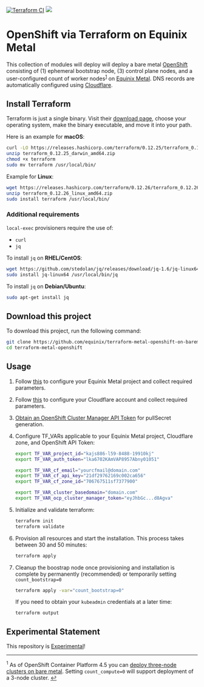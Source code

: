 [![Terraform CI](https://github.com/equinix/terraform-metal-openshift-on-baremetal/workflows/Terraform%20CI/badge.svg)](https://github.com/equinix/terraform-metal-openshift-on-baremetal/actions?query=workflow%3A%22Terraform+CI%22) [![](https://img.shields.io/badge/stability-experimental-red.svg)](#experimental)

# OpenShift via Terraform on Equinix Metal
This collection of modules will deploy  will deploy a bare metal [OpenShift](https://docs.openshift.com/container-platform/latest/installing/installing_bare_metal/installing-bare-metal.html) consisting of (1) ephemeral bootstrap node, (3) control plane nodes, and a user-configured count of worker nodes<sup>[1](#3nodedeployment)</sup> on [Equinix Metal](https://metal.equinix.com). DNS records are automatically configured using [Cloudflare](http://cloudflare.com).

## Install Terraform
Terraform is just a single binary.  Visit their [download page](https://www.terraform.io/downloads.html), choose your operating system, make the binary executable, and move it into your path.

Here is an example for **macOS**:
```bash
curl -LO https://releases.hashicorp.com/terraform/0.12.25/terraform_0.12.26_darwin_amd64.zip
unzip terraform_0.12.25_darwin_amd64.zip
chmod +x terraform
sudo mv terraform /usr/local/bin/
```
Example for **Linux**:
```bash
wget https://releases.hashicorp.com/terraform/0.12.26/terraform_0.12.26_linux_amd64.zip
unzip terraform_0.12.26_linux_amd64.zip
sudo install terraform /usr/local/bin/
```
### Additional requirements

`local-exec` provisioners require the use of:
  - `curl`
  - `jq`

To install `jq` on **RHEL/CentOS**:
```bash
wget https://github.com/stedolan/jq/releases/download/jq-1.6/jq-linux64
sudo install jq-linux64 /usr/local/bin/jq
```
To install `jq` on **Debian/Ubuntu**:
```bash
sudo apt-get install jq
```

## Download this project

To download this project, run the following command:
```bash
git clone https://github.com/equinix/terraform-metal-openshift-on-baremetal.git
cd terraform-metal-openshift
```

## Usage

1. Follow [this](PACKET.md) to configure your Equinix Metal project and collect required parameters.

2. Follow [this](CLOUDFLARE.md) to configure your Cloudflare account and collect required parameters.

3. [Obtain an OpenShift Cluster Manager API Token](https://cloud.redhat.com/openshift/token) for pullSecret generation.
  
4. Configure TF_VARs applicable to your Equinix Metal project, Cloudflare zone, and OpenShift API Token:
     ```bash
     export TF_VAR_project_id="kajs886-l59-8488-19910kj"
     export TF_VAR_auth_token="lka6702KAmVAP8957Abny01051"
     
     export TF_VAR_cf_email="yourcfmail@domain.com"
     export TF_VAR_cf_api_key="21df29762169c002ca656"
     export TF_VAR_cf_zone_id="706767511sf7377900"

     export TF_VAR_cluster_basedomain="domain.com"
     export TF_VAR_ocp_cluster_manager_token="eyJhbGc...d8Agva"
     ```

5. Initialize and validate terraform:
     ```bash
     terraform init
     terraform validate
     ```

 6. Provision all resources and start the installation. This process takes between 30 and 50 minutes:
     ```bash
     terraform apply
     ``` 

 7. Cleanup the boostrap node once provisioning and installation is complete by permanently (recommended) or temporarily setting `count_bootstrap=0`
     ```bash
     terraform apply -var="count_bootstrap=0"
     ```
     If you need to obtain your `kubeadmin` credentials at a later time:
     ```
     terraform output
     ```

## <a name="experimental"></a>Experimental Statement

This repository is [Experimental](https://github.com/packethost/standards/blob/master/experimental-statement.md)!


---

<a name="3nodedeployment"><sup>1</sup></a> As of OpenShift Container Platform 4.5 you can [deploy three-node clusters on bare metal](https://docs.openshift.com/container-platform/4.5/installing/installing_bare_metal/installing-bare-metal.html#installation-three-node-cluster_installing-bare-metal). Setting `count_compute=0` will support deployment of a 3-node cluster. [↩](#openshift-via-terraform-on-equinix-metal)